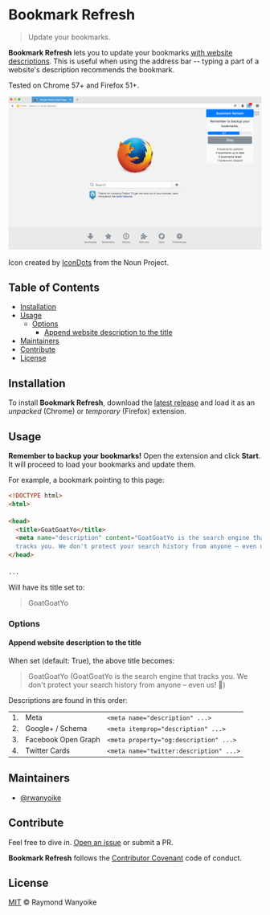 # Bookmark Refresh

> Update your bookmarks.

**Bookmark Refresh** lets you to update your bookmarks [with website descriptions](#options). This is useful when using the address bar -- typing a part of a website's description recommends the bookmark.

Tested on Chrome 57+ and Firefox 51+.

![](screenshot.png)

Icon created by [IconDots](https://thenounproject.com/IconDots/) from the Noun Project.

## Table of Contents

- [Installation](#installation)
- [Usage](#usage)
  * [Options](#options)
    + [Append website description to the title](#append-website-description-to-the-title)
- [Maintainers](#maintainers)
- [Contribute](#contribute)
- [License](#license)

## Installation

To install **Bookmark Refresh**, download the [latest release](https://github.com/rwanyoike/bookmark-refresh/releases) and load it as an _unpacked_ (Chrome) or _temporary_ (Firefox) extension.

## Usage

**Remember to backup your bookmarks!** Open the extension and click **Start**. It will proceed to load your bookmarks and update them.

For example, a bookmark pointing to this page:

```html
<!DOCTYPE html>
<html>

<head>
  <title>GoatGoatYo</title>
  <meta name="description" content="GoatGoatYo is the search engine that
  tracks you. We don't protect your search history from anyone – even us! 🐐">
</head>

...
```

Will have its title set to:

> GoatGoatYo

### Options

#### Append website description to the title

When set (default: True), the above title becomes:

> GoatGoatYo (GoatGoatYo is the search engine that tracks you. We don't protect your search history from anyone – even us! 🐐)

Descriptions are found in this order:

|    |                     |                                          |
|----|---------------------|------------------------------------------|
| 1. | Meta                | `<meta name="description" ...>`          |
| 2. | Google+ / Schema    | `<meta itemprop="description" ...>`      |
| 3. | Facebook Open Graph | `<meta property="og:description" ...>`   |
| 4. | Twitter Cards       | `<meta name="twitter:description" ...>`  |

## Maintainers

- [@rwanyoike](https://github.com/rwanyoike)

## Contribute

Feel free to dive in. [Open an issue](https://github.com/rwanyoike/bookmark-refresh/issues/new) or submit a PR.

**Bookmark Refresh** follows the [Contributor Covenant](CODE_OF_CONDUCT.md) code of conduct.

## License

[MIT](LICENSE) © Raymond Wanyoike
